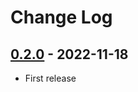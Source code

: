 # Change Log

## [0.2.0](https://github.com/dldevinc/paper-jsoneditor/tree/v0.1.1) - 2022-11-18
-   First release
